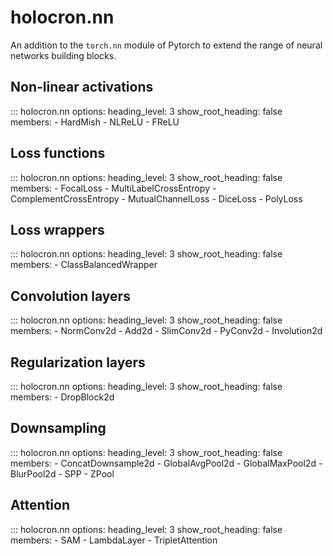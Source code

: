 # holocron.nn

An addition to the `torch.nn` module of Pytorch to extend the range of neural networks building blocks.

## Non-linear activations

::: holocron.nn
    options:
        heading_level: 3
        show_root_heading: false
        members:
            - HardMish
            - NLReLU
            - FReLU

## Loss functions

::: holocron.nn
    options:
        heading_level: 3
        show_root_heading: false
        members:
            - FocalLoss
            - MultiLabelCrossEntropy
            - ComplementCrossEntropy
            - MutualChannelLoss
            - DiceLoss
            - PolyLoss

## Loss wrappers

::: holocron.nn
    options:
        heading_level: 3
        show_root_heading: false
        members:
            - ClassBalancedWrapper

## Convolution layers

::: holocron.nn
    options:
        heading_level: 3
        show_root_heading: false
        members:
            - NormConv2d
            - Add2d
            - SlimConv2d
            - PyConv2d
            - Involution2d

## Regularization layers

::: holocron.nn
    options:
        heading_level: 3
        show_root_heading: false
        members:
            - DropBlock2d

## Downsampling

::: holocron.nn
    options:
        heading_level: 3
        show_root_heading: false
        members:
            - ConcatDownsample2d
            - GlobalAvgPool2d
            - GlobalMaxPool2d
            - BlurPool2d
            - SPP
            - ZPool

## Attention

::: holocron.nn
    options:
        heading_level: 3
        show_root_heading: false
        members:
            - SAM
            - LambdaLayer
            - TripletAttention
